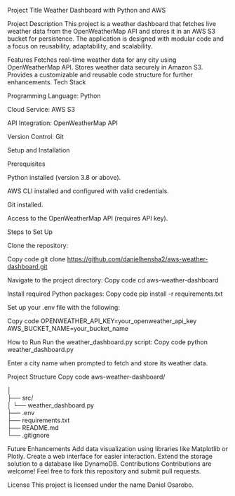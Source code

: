Project Title
Weather Dashboard with Python and AWS

Project Description
This project is a weather dashboard that fetches live weather data from the OpenWeatherMap API and stores it in an AWS S3 bucket for persistence. The application is designed with modular code and a focus on reusability, adaptability, and scalability.

Features
Fetches real-time weather data for any city using OpenWeatherMap API.
Stores weather data securely in Amazon S3.
Provides a customizable and reusable code structure for further enhancements.
Tech Stack 

Programming Language: Python

Cloud Service: AWS S3

API Integration: OpenWeatherMap API

Version Control: Git

Setup and Installation

Prerequisites

Python installed (version 3.8 or above).

AWS CLI installed and configured with valid credentials.

Git installed.

Access to the OpenWeatherMap API (requires API key).

Steps to Set Up

Clone the repository:


Copy code
git clone https://github.com/danielhensha2/aws-weather-dashboard.git  

Navigate to the project directory:
Copy code
cd aws-weather-dashboard

Install required Python packages:
Copy code
pip install -r requirements.txt  

Set up your .env file with the following:

Copy code
OPENWEATHER_API_KEY=your_openweather_api_key  
AWS_BUCKET_NAME=your_bucket_name  

How to Run
Run the weather_dashboard.py script:
Copy code
python weather_dashboard.py  

Enter a city name when prompted to fetch and store its weather data.

Project Structure
Copy code
aws-weather-dashboard/  

│  
├── src/  
│   └── weather_dashboard.py  
├── .env  
├── requirements.txt  
├── README.md  
└── .gitignore  

Future Enhancements
Add data visualization using libraries like Matplotlib or Plotly.
Create a web interface for easier interaction.
Extend the storage solution to a database like DynamoDB.
Contributions
Contributions are welcome! Feel free to fork this repository and submit pull requests.

License
This project is licensed under the name Daniel Osarobo.
